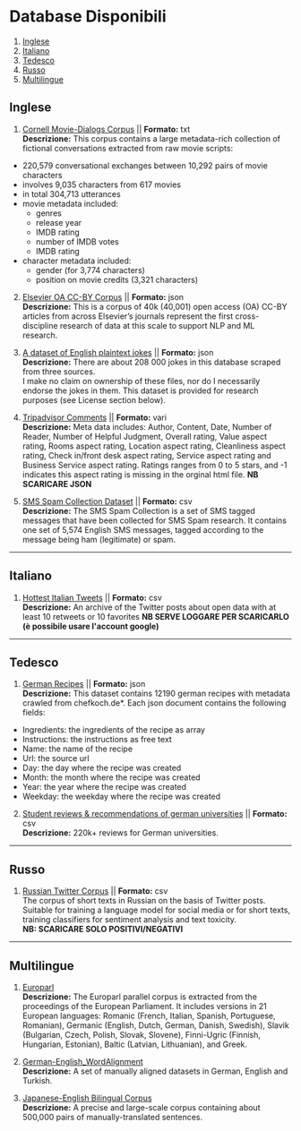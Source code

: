 
# Database Disponibili

1. [Inglese](#inglese)
2. [Italiano](#italiano)
3. [Tedesco](#tedesco)
4. [Russo](#russo)
4. [Multilingue](#multilingue)

## Inglese <a name="inglese"></a>

1. [Cornell Movie-Dialogs Corpus](cs.cornell.edu/~cristian/Cornell_Movie-Dialogs_Corpus.html) || **Formato:** txt\
**Descrizione:** This corpus contains a large metadata-rich collection of fictional conversations extracted from raw movie scripts:
- 220,579 conversational exchanges between 10,292 pairs of movie characters
- involves 9,035 characters from 617 movies
- in total 304,713 utterances
- movie metadata included:
    - genres
    - release year
    - IMDB rating
    - number of IMDB votes
    - IMDB rating
- character metadata included:
    - gender (for 3,774 characters)
    - position on movie credits (3,321 characters)

2. [Elsevier OA CC-BY Corpus](https://data.mendeley.com/datasets/zm33cdndxs/2) || **Formato:** json \
 **Descrizione:** This is a corpus of 40k (40,001) open access (OA) CC-BY articles from across Elsevier’s journals represent the first cross-discipline research of data at this scale to support NLP and ML research.
 

3. [A dataset of English plaintext jokes](https://github.com/taivop/joke-dataset) || **Formato:** json \
 **Descrizione:** There are about 208 000 jokes in this database scraped from three sources.\
I make no claim on ownership of these files, nor do I necessarily endorse the jokes in them. This dataset is provided for research purposes (see License section below).

4. [Tripadvisor Comments](http://times.cs.uiuc.edu/~wang296/Data/) || **Formato:** vari \
**Descrizione:** Meta data includes: Author, Content, Date, Number of Reader, Number of Helpful Judgment, Overall rating, Value aspect rating, Rooms aspect rating, Location aspect rating, Cleanliness aspect rating, Check in/front desk aspect rating, Service aspect rating and Business Service aspect rating. Ratings ranges from 0 to 5 stars, and -1 indicates this aspect rating is missing in the orginal html file.
**NB SCARICARE JSON**

5. [SMS Spam Collection Dataset](https://www.kaggle.com/uciml/sms-spam-collection-dataset) || **Formato:** csv\
**Descrizione:** The SMS Spam Collection is a set of SMS tagged messages that have been collected for SMS Spam research. It contains one set of 5,574 English SMS messages, tagged according to the message being ham (legitimate) or spam.
---

## Italiano <a name="italiano"></a>

1. [Hottest Italian Tweets](https://data.world/ondata/open-data-twitter-hot-posts/workspace/query?queryid=b409249c-17b8-4ccd-9166-dc3cf77f317d) || **Formato:** csv \
**Descrizione:** An archive of the Twitter posts about open data with at least 10 retweets or 10 favorites
**NB SERVE LOGGARE PER SCARICARLO (è possibile usare l'account google)**


---
## Tedesco <a name="tedesco"></a>

1. [German Recipes](https://www.kaggle.com/sterby/german-recipes-dataset) || **Formato:** json \
**Descrizione:** This dataset contains 12190 german recipes with metadata crawled from chefkoch.de*.
Each json document contains the following fields:
- Ingredients: the ingredients of the recipe as array
- Instructions: the instructions as free text
- Name: the name of the recipe
- Url: the source url
- Day: the day where the recipe was created
- Month: the month where the recipe was created
- Year: the year where the recipe was created
- Weekday: the weekday where the recipe was created 

2. [Student reviews & recommendations of german universities](https://www.kaggle.com/longnguyen2306/germany-universities-reviews-and-recommendation) || **Formato:** csv \
**Descrizione:** 220k+ reviews for German universities.

---
## Russo <a name="russo"></a>

1. [Russian Twitter Corpus](http://study.mokoron.com/) || **Formato:** csv\
The corpus of short texts in Russian on the basis of Twitter posts. Suitable for training a language model for social media or for short texts, training classifiers for sentiment analysis and text toxicity. \
**NB: SCARICARE SOLO POSITIVI/NEGATIVI**
---

## Multilingue <a name="multilingue"></a> 

1. [Europarl](http://statmt.org/europarl/) \
**Descrizione:** The Europarl parallel corpus is extracted from the proceedings of the European Parliament. It includes versions in 21 European languages: Romanic (French, Italian, Spanish, Portuguese, Romanian), Germanic (English, Dutch, German, Danish, Swedish), Slavik (Bulgarian, Czech, Polish, Slovak, Slovene), Finni-Ugric (Finnish, Hungarian, Estonian), Baltic (Latvian, Lithuanian), and Greek.

2. [German-English_WordAlignment](https://github.com/bicici/SMTData/blob/master/German-English_WordAlignment.zip) \
**Descrizione:** A set of manually aligned datasets in German, English and Turkish.

3. [Japanese-English Bilingual Corpus](https://www.kaggle.com/team-ai/japaneseenglish-bilingual-corpus?select=readme.pdf) \
**Descrizione:** A precise and large-scale corpus containing about 500,000 pairs of manually-translated sentences. 
